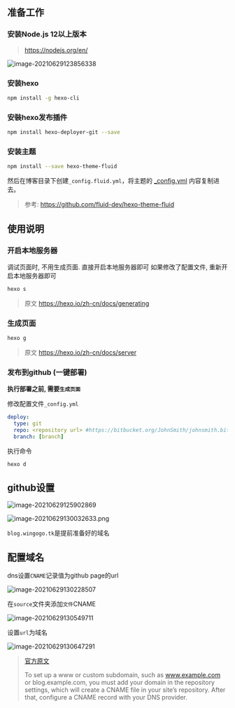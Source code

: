 ## 准备工作

### 安装Node.js 12以上版本

> https://nodejs.org/en/

![image-20210629123856338](https://markdown-1301532546.cos.ap-guangzhou.myqcloud.com/markdown/image-20210629123856338.png)

### 安装hexo

```bash
npm install -g hexo-cli
```

### 安裝hexo发布插件

```bash
npm install hexo-deployer-git --save
```

### 安装主题
```bash
npm install --save hexo-theme-fluid
```
然后在博客目录下创建`_config.fluid.yml`，将主题的 [_config.yml](https://github.com/fluid-dev/hexo-theme-fluid/blob/master/_config.yml) 内容复制进去。
> 参考: https://github.com/fluid-dev/hexo-theme-fluid


## 使用说明

### 开启本地服务器
调试页面时, 不用生成页面. 直接开启本地服务器即可 
如果修改了配置文件, 重新开启本地服务器即可

```bash
hexo s
```

> 原文 https://hexo.io/zh-cn/docs/generating


### 生成页面

```bash
hexo g
```

> 原文 https://hexo.io/zh-cn/docs/server

### 发布到github (一键部署)
**执行部署之前, 需要`生成页面`**

修改配置文件`_config.yml`

```yml
deploy:
  type: git
  repo: <repository url> #https://bitbucket.org/JohnSmith/johnsmith.bitbucket.io
  branch: [branch]
```
执行命令
```bash
hexo d
```

## github设置

![image-20210629125902869](https://markdown-1301532546.cos.ap-guangzhou.myqcloud.com/markdown/image-20210629125902869.png)

![image-20210629130032633.png](https://markdown-1301532546.cos.ap-guangzhou.myqcloud.com/markdown/image-20210629130032633.png)

`blog.wingogo.tk`是提前准备好的域名

## 配置域名

dns设置`CNAME`记录值为github page的url

![image-20210629130228507](https://markdown-1301532546.cos.ap-guangzhou.myqcloud.com/markdown/image-20210629130228507.png)

在`source`文件夹添加`文件`CNAME

![image-20210629130549711](https://markdown-1301532546.cos.ap-guangzhou.myqcloud.com/markdown/image-20210629130549711.png)

设置`url`为域名

![image-20210629130647291](https://markdown-1301532546.cos.ap-guangzhou.myqcloud.com/markdown/image-20210629130647291.png)

>[官方原文](https://docs.github.com/en/pages/configuring-a-custom-domain-for-your-github-pages-site/managing-a-custom-domain-for-your-github-pages-site#configuring-a-subdomain)
> 
> To set up a www or custom subdomain, such as www.example.com or blog.example.com, you must add your domain in the repository settings, which will create a CNAME file in your site’s repository. After that, configure a CNAME record with your DNS provider.